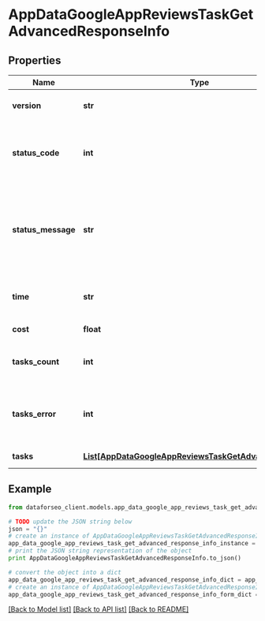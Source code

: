 # AppDataGoogleAppReviewsTaskGetAdvancedResponseInfo


## Properties

Name | Type | Description | Notes
------------ | ------------- | ------------- | -------------
**version** | **str** | the current version of the API | [optional] 
**status_code** | **int** | general status code you can find the full list of the response codes here | [optional] 
**status_message** | **str** | general informational message you can find the full list of general informational messages here | [optional] 
**time** | **str** | total execution time, seconds | [optional] 
**cost** | **float** | total tasks cost, USD | [optional] 
**tasks_count** | **int** | the number of tasks in the tasks array | [optional] 
**tasks_error** | **int** | the number of tasks in the tasks array returned with an error | [optional] 
**tasks** | [**List[AppDataGoogleAppReviewsTaskGetAdvancedTaskInfo]**](AppDataGoogleAppReviewsTaskGetAdvancedTaskInfo.md) | array of tasks | [optional] 

## Example

```python
from dataforseo_client.models.app_data_google_app_reviews_task_get_advanced_response_info import AppDataGoogleAppReviewsTaskGetAdvancedResponseInfo

# TODO update the JSON string below
json = "{}"
# create an instance of AppDataGoogleAppReviewsTaskGetAdvancedResponseInfo from a JSON string
app_data_google_app_reviews_task_get_advanced_response_info_instance = AppDataGoogleAppReviewsTaskGetAdvancedResponseInfo.from_json(json)
# print the JSON string representation of the object
print AppDataGoogleAppReviewsTaskGetAdvancedResponseInfo.to_json()

# convert the object into a dict
app_data_google_app_reviews_task_get_advanced_response_info_dict = app_data_google_app_reviews_task_get_advanced_response_info_instance.to_dict()
# create an instance of AppDataGoogleAppReviewsTaskGetAdvancedResponseInfo from a dict
app_data_google_app_reviews_task_get_advanced_response_info_form_dict = app_data_google_app_reviews_task_get_advanced_response_info.from_dict(app_data_google_app_reviews_task_get_advanced_response_info_dict)
```
[[Back to Model list]](../README.md#documentation-for-models) [[Back to API list]](../README.md#documentation-for-api-endpoints) [[Back to README]](../README.md)


